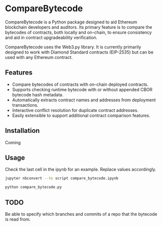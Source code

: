 # CompareBytecode

CompareBytecode is a Python package designed to aid Ethereum blockchain developers and auditors. Its primary feature is to compare the bytecodes of contracts, both locally and on-chain, to ensure consistency and aid in contract upgradeability verification.

CompareBytecode uses the Web3.py library. It is currently primarily designed to work with Diamond Standard contracts (EIP-2535) but can be used with any Ethereum contract.

## Features

- Compare bytecodes of contracts with on-chain deployed contracts.
- Supports checking runtime bytecode with or without appended CBOR bytecode hash metadata.
- Automatically extracts contract names and addresses from deployment transactions.
- Interactive conflict resolution for duplicate contract addresses.
- Easily extensible to support additional contract comparison features.

## Installation

Coming

## Usage

Check the last cell in the ipynb for an example. Replace values accordingly.

```zsh
jupyter nbconvert --to script compare_bytecode.ipynb
```

```zsh
python compare_bytecode.py
```

## TODO

Be able to specify which branches and commits of a repo that the bytecode is read from.
